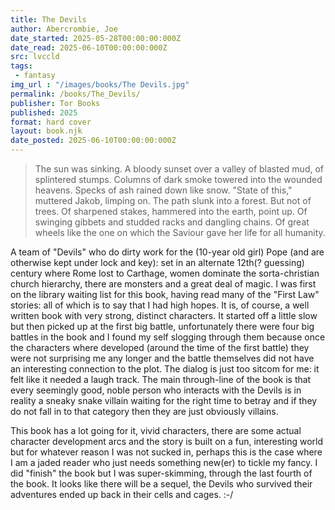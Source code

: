 ```yaml
---
title: The Devils
author: Abercrombie, Joe
date_started: 2025-05-28T00:00:00:000Z
date_read: 2025-06-10T00:00:00:000Z
src: lvccld
tags: 
 - fantasy 
img_url : "/images/books/The Devils.jpg"
permalink: /books/The_Devils/
publisher: Tor Books
published: 2025
format: hard cover
layout: book.njk
date_posted: 2025-06-10T00:00:00:000Z
---
```

<blockquote>
The sun was sinking. A bloody sunset over a valley of blasted mud, of splintered stumps. Columns of dark smoke towered into the wounded heavens.
Specks of ash rained down like snow.
"State of this," muttered Jakob, limping on.
The path slunk into a forest. But not of trees. Of sharpened stakes, hammered into the earth, point up. Of swinging gibbets and studded racks and dangling chains. Of great wheels like the one on which the Saviour gave her life for all humanity.
</blockquote>

A team of "Devils" who do dirty work for the (10-year old girl) Pope (and are otherwise kept under lock and key): set in an alternate 12th(? guessing) century where Rome lost to Carthage, women dominate the sorta-christian church hierarchy, there are monsters and a great deal of magic.  I was first on the library waiting list for this book, having read many of the "First Law" stories: all of which is to say that I had high hopes.  It is, of course, a well written book with very strong, distinct characters. It started off a little slow but then picked up at the first big battle, unfortunately there were four big battles in the book and I found my self slogging through them because once the characters where developed (around the time of the first battle) they were not surprising me any longer and the battle themselves did not have an interesting connection to the plot.  The dialog is just too sitcom for me: it felt like it needed a laugh track.  The main through-line of the book is that every seemingly good, noble person who interacts with the Devils is in reality a sneaky snake villain waiting for the right time to betray and if they do not fall in to that category then they are just obviously villains.

This book has a lot going for it, vivid characters, there are some actual character development arcs and the story is built on a fun, interesting world but for whatever reason I was not sucked in, perhaps this is the case where I am a jaded reader who just needs something new(er) to tickle my fancy.  I did "finish" the book but I was super-skimming, through the last fourth of the book.  It looks like there will be a sequel, the Devils who survived their adventures ended up back in their cells and cages. :-/
<!-- 
<blockquote>

"Do they ...like me?" she murmured to Jakob, whose scarred frown was a grey anchor in the multicoloured madness.
"Oh, they love you," he grunted. "The way you can only love someone you've never met and never will. They love the idea of you. The thought of becoming their best selves. Being redeemed. Made whole." He shook his head at the crowds lining the square. "No matter who rules, the world will still be the world. People will still be people."
</blockquote>
-->